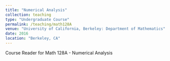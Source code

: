 ```yaml
---
title: "Numerical Analysis"
collection: teaching
type: "Undergraduate Course"
permalink: /teaching/math128A
venue: "University of California, Berkeley: Department of Mathematics"
date: 2016
location: "Berkeley, CA"
---
```


Course Reader for Math 128A - Numerical Analysis
